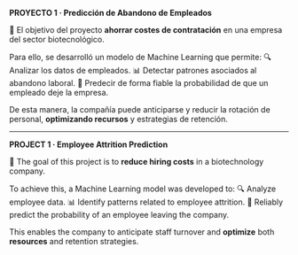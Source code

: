 **PROYECTO 1 · Predicción de Abandono de Empleados**

🎯 El objetivo del proyecto **ahorrar costes de contratación** en una empresa del sector biotecnológico.

Para ello, se desarrolló un modelo de Machine Learning que permite:
🔍 Analizar los datos de empleados.
📊 Detectar patrones asociados al abandono laboral.
🤖 Predecir de forma fiable la probabilidad de que un empleado deje la empresa.

De esta manera, la compañía puede anticiparse y reducir la rotación de personal, **optimizando recursos** y estrategias de retención.

----------------------------------------------------------------------------------------------------------------------------------------

**PROJECT 1 · Employee Attrition Prediction**

🎯 The goal of this project is to **reduce hiring costs** in a biotechnology company.

To achieve this, a Machine Learning model was developed to:
🔍 Analyze employee data.
📊 Identify patterns related to employee attrition.
🤖 Reliably predict the probability of an employee leaving the company.

This enables the company to anticipate staff turnover and **optimize** both **resources** and retention strategies.
